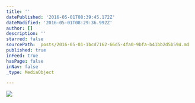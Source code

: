 ```yaml
---
title: ''
datePublished: '2016-05-01T08:39:45.172Z'
dateModified: '2016-05-01T08:29:36.992Z'
author: []
description: ''
starred: false
sourcePath: _posts/2016-05-01-1bcd7162-66d5-4fa0-9bfa-b41bb2d5b594.md
published: true
inFeed: true
hasPage: false
inNav: false
_type: MediaObject

---
```

![](https://the-grid-user-content.s3-us-west-2.amazonaws.com/7fa346ee-e5a1-4924-a60f-876c3de6dbc2.jpg)